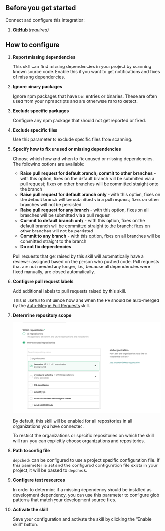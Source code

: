 ## Before you get started

Connect and configure this integration:

1.  [**GitHub**][github] _(required)_

[github]: https://go.atomist.com/catalog/integration/github "GitHub Integration"

## How to configure

1.  **Report missing dependencies**

    This skill can find missing dependencies in your project by scanning known
    source code. Enable this if you want to get notifications and fixes of
    missing dependencies.

1.  **Ignore binary packages**

    Ignore npm packages that have `bin` entries or binaries. These are often
    used from your npm scripts and are otherwise hard to detect.

1.  **Exclude specific packages**

    Configure any npm package that should not get reported or fixed.

1.  **Exclude specific files**

    Use this parameter to exclude specific files from scanning.

1.  **Specify how to fix unused or missing dependencies**

    Choose which how and when to fix unused or missing dependencies. The
    following options are available:

    -   **Raise pull request for default branch; commit to other branches** -
        with this option, fixes on the default branch will be submitted via a
        pull request; fixes on other branches will be committed straight onto
        the branch
    -   **Raise pull request for default branch only** - with this option, fixes
        on the default branch will be submitted via a pull request; fixes on
        other branches will not be persisted
    -   **Raise pull request for any branch** - with this option, fixes on all
        branches will be submitted via a pull request
    -   **Commit to default branch only** - with this option, fixes on the
        default branch will be committed straight to the branch; fixes on other
        branches will not be persisted
    -   **Commit to any branch** - with this option, fixes on all branches will
        be committed straight to the branch
    -   **Do not fix dependencies**

    Pull requests that get raised by this skill will automatically have a
    reviewer assigned based on the person who pushed code. Pull requests that
    are not needed any longer, i.e., because all dependencies were fixed
    manually, are closed automatically.

1.  **Configure pull request labels**

    Add additional labels to pull requests raised by this skill.

    This is useful to influence how and when the PR should be auto-merged by the
    [Auto-Merge Pull Requests](https://go.atomist.com/catalog/skills/atomist/github-auto-merge-skill)
    skill.

1.  **Determine repository scope**

    ![Repository filter](docs/images/repo-filter.png)

    By default, this skill will be enabled for all repositories in all
    organizations you have connected.

    To restrict the organizations or specific repositories on which the skill
    will run, you can explicitly choose organizations and repositories.

1.  **Path to config file**

    `depcheck` can be configured to use a project specific configuration file.
    If this parameter is set and the configured configuration file exists in
    your project, it will be passed to `depcheck`.

1.  **Configure test resources**

    In order to determine if a missing dependency should be installed as
    development dependency, you can use this parameter to configure glob
    patterns that match your development source files.

1.  **Activate the skill**

    Save your configuration and activate the skill by clicking the "Enable
    skill" button.
